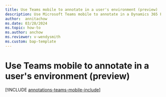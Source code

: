 ```yaml
---
title: Use Teams mobile to annotate in a user's environment (preview)
description: Use Microsoft Teams mobile to annotate in a Dynamics 365 Field Service environment.
author:  annitachow
ms.date: 03/28/2024
ms.topic: how-to
ms.author: anchow
ms.reviewer: v-wendysmith
ms.custom: bap-template
---
```


# Use Teams mobile to annotate in a user's environment (preview)

[!INCLUDE [annotations-teams-mobile-include](../includes/annotations-teams-mobile.md)]

<!--- This topic in Guides and RA. Topic is H2 in calling-annotations.md --->
